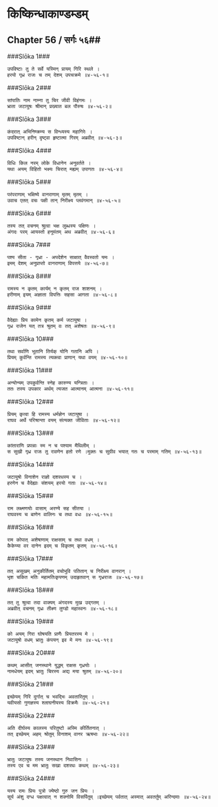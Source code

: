 किष्किन्धाकाण्डम्डम्
===============================


## Chapter 56  / सर्गः ५६##


###Slōka 1###


    उपविष्टाः तु ते सर्वे यस्मिन् प्रायम् गिरि स्थले ।
    हरयो गृध्र राजः च तम् देशम् उपचक्रमे ॥४-५६-१॥


###Slōka 2###


    सांपातिः नाम नाम्ना तु चिर जीवी विहंगमः ।
    भ्राता जटायुषः श्रीमान् प्रख्यात बल पौरुषः ॥४-५६-२॥


###Slōka 3###


    कंदरात् अभिनिष्क्रम्य स विन्ध्यस्य महागिरेः ।
    उपविष्टान् हरीन् दृष्ट्वा हृष्टात्मा गिरम् अब्रवीत् ॥४-५६-३॥


###Slōka 4###


    विधिः किल नरम् लोके विधानेन अनुवर्तते ।
    यथा अयम् विहितो भक्ष्यः चिरात् मह्यम् उपागतः ॥४-५६-४॥


###Slōka 5###


    परंपराणाम् भक्षिष्ये वानराणाम् मृतम् मृतम् ।
    उवाच एतत् वचः पक्षी तान् निरीक्ष्य प्लवंगमान् ॥४-५६-५॥


###Slōka 6###


    तस्य तत् वचनम् श्रुत्वा भक्ष लुब्धस्य पक्षिणः ।
    अंगदः परम् आयस्तो हनूमंतम् अथ अब्रवीत् ॥४-५६-६॥


###Slōka 7###


    पश्य सीता - गृध्रा - अपदेशेन साक्षात् वैवस्वतो यमः ।
    इमम् देशम् अनुप्राप्तो वानराणाम् विपत्तये ॥४-५६-७॥


###Slōka 8###


    रामस्य न कृतम् कार्यम् न कृतम् राज शाशनम् ।
    हरीणाम् इयम् अज्ञाता विपत्तिः सहसा आगता ॥४-५६-८॥


###Slōka 9###


    वैदेह्याः प्रिय कामेन कृतम् कर्म जटायुषा ।
    गृध्र राजेन यत् तत्र श्रुतम् वः तत् अशेषतः ॥४-५६-९॥


###Slōka 10###


    तथा सर्वाणि भूतानि तिर्यक् योनि गतानि अपि ।
    प्रियम् कुर्वन्ति रामस्य त्यक्त्वा प्राणान् यथा वयम् ॥४-५६-१०॥


###Slōka 11###


    अन्योन्यम् उपकुर्वन्ति स्नेह कारुण्य यन्त्रिताः ।
    ततः तस्य उपकार अर्थम् त्यजत आत्मानम् आत्मना ॥४-५६-११॥


###Slōka 12###


    प्रियम् कृत्वा हि रामस्य धर्मज्ञेन जटायुषा ।
    राघव अर्थे परिश्रान्ता वयम् संत्यक्त जीविताः ॥४-५६-१२॥


###Slōka 13###


    कांताराणि प्रपन्नाः स्म न च पश्याम मैथिलीम् ।
    स सुखी गृध्र राजः तु रावणेन हतो रणे ।मुक्तः च सुग्रीव भयात् गतः च परमाम् गतिम् ॥४-५६-१३॥


###Slōka 14###


    जटायुषो विनाशेन राज्ञो दशरथस्य च ।
    हरणेन च वैदेह्याः संशयम् हरयो गताः ॥४-५६-१४॥


###Slōka 15###


    राम लक्ष्मणयोः वासाम् अरण्ये सह सीतया ।
    राघवस्य च बाणेन वालिनः च तथा वधः ॥४-५६-१५॥


###Slōka 16###


    राम कोपात् अशेषाणाम् राक्षसाम् च तथा वधम् ।
    कैकेय्या वर दानेन इदम् च विकृतम् कृतम् ॥४-५६-१६॥


###Slōka 17###


    तत् असुखम् अनुकीर्तितम् वचोभुवि पतितान् च निरीक्ष्य वानरान् ।
    भृश चकित मतिः महामतिःकृपणम् उदाहृतवान् स गृध्रराजः ॥४-५६-१७॥


###Slōka 18###


    तत् तु श्रुत्वा तदा वाक्यम् अंगदस्य मुख उद्गतम् ।
    अब्रवीत् वचनम् गृध्रः तीक्ष्ण तुण्डो महास्वनः ॥४-५६-१८॥


###Slōka 19###


    को अयम् गिरा घोषयति प्राणैः प्रियतरस्य मे ।
    जटायुषो वधम् भ्रातुः कंपयन् इव मे मनः ॥४-५६-१९॥


###Slōka 20###


    कथम् आसीत् जनस्थाने युद्धम् राक्षस गृध्रयोः ।
    नामधेयम् इदम् भ्रातुः चिरस्य अद्य मया श्रुतम् ॥४-५६-२०॥


###Slōka 21###


    इच्छेयम् गिरि दुर्गात् च भवद्भिः अवतारितुम् ।
    यवीयसो गुणज्ञस्य श्लाघनीयस्य विक्रमैः ॥४-५६-२१॥


###Slōka 22###


    अति दीर्घस्य कालस्य परितुष्टो अस्मि कीर्तितनात् ।
    तत् इच्छेयम् अहम् श्रोतुम् विनाशम् वानर ऋषभाः ॥४-५६-२२॥


###Slōka 23###


    भ्रातुः जटायुषः तस्य जनस्थान निवासिनः ।
    तस्य एव च मम भ्रातुः सखा दशरथः कथम् ॥४-५६-२३॥


###Slōka 24###


    यस्य रामः प्रियः पुत्रो ज्येष्ठो गुरु जन प्रियः ।
    सूर्य अंशु दग्ध पक्षत्वात् न शक्नोमि विसर्पितुम् ।इच्छेयम् पर्वतात् अस्मात् अवतर्तुम् अरिन्दमाः ॥४-५६-२४॥


